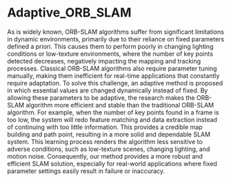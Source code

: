 # Adaptive_ORB_SLAM

As is widely known, ORB-SLAM algorithms suffer from significant limitations in dynamic environments, primarily due to their reliance on fixed parameters defined a priori. This causes them to perform poorly in changing lighting conditions or low-texture environments, where the number of key points detected decreases, negatively impacting the mapping and tracking processes. Classical ORB-SLAM algorithms also require parameter tuning manually, making them inefficient for real-time applications that constantly require adaptation. To solve this challenge, an adaptive method is proposed in which essential values are changed dynamically instead of fixed. By allowing these parameters to be adaptive, the research makes the ORB-SLAM algorithm more efficient and stable than the traditional ORB-SLAM algorithm. For example, when the number of key points found in a frame is too low, the system will redo feature matching and data extraction instead of continuing with too little information. This provides a credible map building and path point, resulting in a more solid and dependable SLAM system. This learning process renders the algorithm less sensitive to adverse conditions, such as low-texture scenes, changing lighting, and motion noise. Consequently, our method provides a more robust and efficient SLAM solution, especially for real-world applications where fixed parameter settings easily result in failure or inaccuracy.
